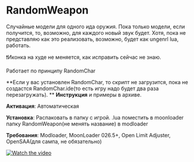 # RandomWeapon
Случайные модели для одного ида оружия. Пока только модели, если получится, то, возможно, для каждого новый звук будет. Хотя, пока не представляю как это реализовать, возможно, будет как ungenrl lua, работать.

❗Иконка на худе не меняется, как исправить сейчас не знаю.

Работает по принципу RandomChar

**Если у вас установлен RandomChar, то скрипт не загрузится, пока не создастся RandomChar.ide(то есть игру надо будет два раза перезагружать).
**
**Инструкция** и примеры в архиве.

**Активация**: Автоматическая

**Установка**: Распаковать в папку с игрой.
.lua поместить в moonloader
папку RandomWeapon(не менять название) в modloader

**Требования**: Modloader, MoonLoader 026.5+, Open Limit Adjuster, OpenSAA(для сампа, не обязательно)

[![Watch the video](https://i.imgur.com/IlPAMvW.png)](https://www.youtube.com/watch?v=ogqWwRSICnA)
